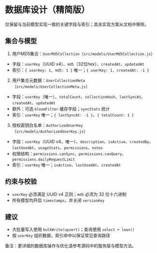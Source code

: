 # 数据库设计（精简版）

仅保留与当前模型实现一致的关键字段与索引；其余实现方案从文档中移除。

## 集合与模型

1) 用户MD5集合：`UserMd5Collection`（`src/models/UserMd5Collection.js`）
- 字段：`userKey`（UUID v4）、`md5`（32位hex）、`createdAt`、`updatedAt`
- 索引：`{ userKey: 1, md5: 1 }` 唯一；`{ userKey: 1, createdAt: -1 }`

2) 用户集合元数据：`UserCollectionMeta`（`src/models/UserCollectionMeta.js`）
- 字段：`userKey`（唯一）、`totalCount`、`collectionHash`、`lastSyncAt`、`createdAt`、`updatedAt`
- 额外：可选 `bloomFilter` 缓存字段；`syncStats` 统计
- 索引：`userKey` 唯一；`{ lastSyncAt: -1 }`、`{ totalCount: 1 }`

3) 授权密钥白名单：`AuthorizedUserKey`（`src/models/AuthorizedUserKey.js`）
- 字段：`userKey`（UUID v4，唯一）、`description`、`isActive`、`createdBy`、`lastUsedAt`、`usageStats`、`permissions`、`notes`
- 权限结构：`permissions.canSync`、`permissions.canQuery`、`permissions.dailyRequestLimit`
- 索引：`userKey` 唯一；`isActive`、`lastUsedAt`、`createdAt`

## 约束与校验
- `userKey` 必须满足 UUID v4 正则；`md5` 必须为 32 位十六进制
- 所有模型均开启 `timestamps`，并关闭 `versionKey`

## 建议
- 大批量写入使用 `bulkWrite(upsert)`；查询使用 `select + lean()`
- 按 `userKey` 组织数据，索引命中以保证常见查询路径

备注：更详细的数据库操作与优化请参考源码中的服务层与模型方法。